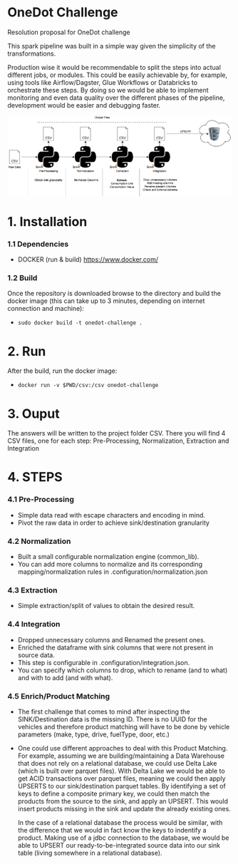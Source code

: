 # OneDot Challenge
Resolution proposal for OneDot challenge

This spark pipeline was built in a simple way given the simplicity of the transformations. 

Production wise it would be recommendable to split the steps into actual different jobs, or modules. 
This could be easily achievable by, for example, using tools like Airflow/Dagster, Glue Workflows or Databricks to orchestrate these steps.
By doing so we would be able to implement monitoring and even data quality over the different phases of the pipeline, development would be easier and debugging faster.

<img align='center' src="imgs/onedot-challenge.png">

# 1. Installation

  ### 1.1 Dependencies
   - DOCKER (run & build)
   https://www.docker.com/
  
  ### 1.2 Build
  Once the repository is downloaded browse to the directory and build the docker image (this can take up to 3 minutes, depending on internet connection and machine):

  - ```sudo docker build -t onedot-challenge .```

 # 2. Run
 
  After the build, run the docker image:
 
  - ```docker run -v $PWD/csv:/csv onedot-challenge```
  
# 3. Ouput
  The answers will be written to the project folder CSV.
  There you will find 4 CSV files, one for each step: Pre-Processing, Normalization, Extraction and Integration
  
# 4. STEPS
  ### 4.1 Pre-Processing
  - Simple data read with escape characters and encoding in mind.
  - Pivot the raw data in order to achieve sink/destination granularity

  ### 4.2 Normalization
  - Built a small configurable normalization engine (common_lib).
  - You can add more columns to normalize and its corresponding mapping/normalization rules in .configuration/normalization.json

  ### 4.3 Extraction
  - Simple extraction/split of values to obtain the desired result.

  ### 4.4 Integration
  - Dropped unnecessary columns and Renamed the present ones. 
  - Enriched the dataframe with sink columns that were not present in source data.
  - This step is configurable in .configuration/integration.json.
  - You can specify which columns to drop, which to rename (and to what) and with to add (and with what).

  ### 4.5 Enrich/Product Matching
  - The first challenge that comes to mind after inspecting the SINK/Destination data is the missing ID. 
    There is no UUID for the vehicles and therefore product matching will have to be done by vehicle parameters (make, type, drive, fuelType, door, etc.)

  - One could use different approaches to deal with this Product Matching. For example, assuming we are building/maintaining a Data Warehouse that does not rely on a relational database,
    we could use Delta Lake (which is built over parquet files). With Delta Lake we would be able to get ACID transactions over parquet files, meaning we could then apply UPSERTS to our 
    sink/destination parquet tables. 
    By identifying a set of keys to define a composite primary key, we could then match the products from the source to the sink, and apply an UPSERT. This would insert products 
    missing in the sink and update the already existing ones. 

    In the case of a relational database the process would be similar, with the difference that we would in fact know the keys to indentify a product. Making use of a jdbc connection to the database,
    we would be able to UPSERT our ready-to-be-integrated source data into our sink table (living somewhere in a relational database).  

